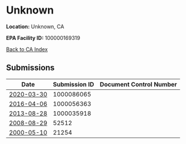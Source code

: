 # Unknown

**Location:** Unknown, CA

**EPA Facility ID:** 100000169319

[Back to CA Index](../../index.md)

## Submissions

| Date | Submission ID | Document Control Number |
|------|--------------|-------------------------|
| [2020-03-30](submissions/1000086065.md) | 1000086065 |  |
| [2016-04-06](submissions/1000056363.md) | 1000056363 |  |
| [2013-08-28](submissions/1000035918.md) | 1000035918 |  |
| [2008-08-29](submissions/52512.md) | 52512 |  |
| [2000-05-10](submissions/21254.md) | 21254 |  |
